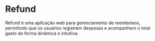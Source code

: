 # Refund
Refund é uma aplicação web para gerenciamento de reembolsos, permitindo que os usuários registrem despesas e acompanhem o total gasto de forma dinâmica e intuitiva.
